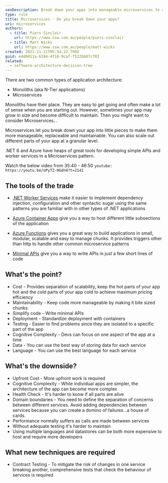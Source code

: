 ```yaml
---
seoDescription: Break down your apps into manageable microservices to achieve scalability, maintainability, and simplified code, while leveraging tools like .NET Worker Services, Azure Container Apps, and Minimal APIs.
type: rule
title: Microservices - Do you break down your apps?
uri: microservices
authors:
  - title: Piers Sinclair
    url: https://www.ssw.com.au/people/piers-sinclair
  - title: Matt Wicks
    url: https://www.ssw.com.au/people/matt-wicks
created: 2021-11-11T05:54:22.790Z
guid: e4d0411a-6184-4f16-9caf-f522bb07c703
related:
  - software-architecture-decision-tree
---
```


There are two common types of application architecture:

* Monoliths (aka N-Tier applications)
* Microservices

Monoliths have their place. They are easy to get going and often make a lot of sense when you are starting out. However, sometimes your app may grow in size and become difficult to maintain. Then you might want to consider Microservices...

<!--endintro-->

Microservices let you break down your app into little pieces to make them more manageable, replaceable and maintainable. You can also scale out different parts of your app at a granular level.

.NET 6 and Azure have heaps of great tools for developing simple APIs and worker services in a Microservices pattern.

Watch the below video from 35:40 - 46:50
`youtube: https://youtu.be/oPyTZ-HGdn4?t=2141`

## The tools of the trade

* [.NET Worker Services](https://docs.microsoft.com/en-us/dotnet/core/extensions/workers?WT.mc_id=AZ-MVP-33518) make it easier to implement dependency injection, configuration and other syntactic sugar using the same patterns you are familiar with in other types of .NET applications

* [Azure Container Apps](https://azure.microsoft.com/en-us/services/container-apps/#overview?WT.mc_id=AZ-MVP-33518) give you a way to host different little subsections of the application

* [Azure Functions](https://docs.microsoft.com/en-us/azure/azure-functions/?WT.mc_id=AZ-MVP-33518) gives you a great way to build applications in small, modular, scalable and easy to manage chunks. It provides triggers other than http to handle other common microservice patterns

* [Minimal APIs](https://devblogs.microsoft.com/dotnet/asp-net-core-updates-in-net-6-preview-4/#introducing-minimal-apis?WT.mc_id=AZ-MVP-33518) give you a way to write APIs in just a few short lines of code

## What's the point?

* Cost - Provides separation of scalability, keep the hot parts of your app hot and the cold parts of your app cold to achieve maximum pricing efficiency
* Maintainability - Keep code more manageable by making it bite sized chunks
* Simplify code - Write minimal APIs
* Deployment - Standardize deployment with containers
* Testing - Easier to find problems since they are isolated to a specific part of the app
* Cognitive Complexity - Devs can focus on one aspect of the app at a time
* Data - You can use the best way of storing data for each service
* Language - You can use the best language for each service

## What's the downside?

* Upfront Cost - More upfront work is required
* Cognitive Complexity - While individual apps are simpler, the architecture of the app can become more complex
* Health Check - It's harder to know if all parts are alive
* Domain boundaries - You need to define the separation of concerns between different services. Avoid adding dependencies between services because you can create a domino of failures...a house of cards.
* Performance normally suffers as calls are made between services
* Without adequate testing it's harder to maintain
* Using multiple languages and datastores can be both more expensive to host and require more developers

## What new techniques are required

* Contract Testing - To mitigate the risk of changes in one service breaking another, comprehensive tests that check the behaviour of services is required
